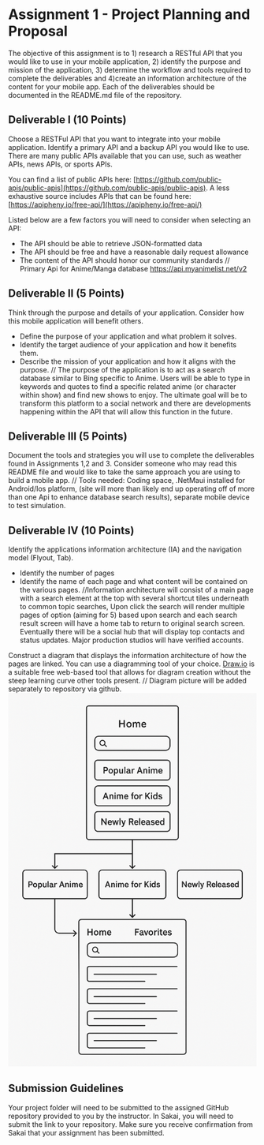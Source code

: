# Assignment 1 - Project Planning and Proposal

The objective of this assignment is to 1) research a RESTful API that you would like to use in your mobile application, 2) identify the purpose and mission of the application, 3) determine the workflow and tools required to complete the deliverables and 4)create an information architecture of the content for your mobile app.  Each of the deliverables should be documented in the README.md file of the repository.

## Deliverable I (10 Points)

Choose a RESTFul API that you want to integrate into your mobile application.  Identify a primary API and a backup API you would like to use. There are many public APIs available that you can use, such as weather APIs, news APIs, or sports APIs. 

You can find a list of public APIs here: [https://github.com/public-apis/public-apis](https://github.com/public-apis/public-apis). A less exhaustive source includes APIs that can be found here: [https://apipheny.io/free-api/](https://apipheny.io/free-api/)

Listed below are a few factors you will need to consider when selecting an API:
- The API should be able to retrieve JSON-formatted data
- The API should be free and have a reasonable daily request allowance 
- The content of the API should honor our community standards
// Primary Api for Anime/Manga database https://api.myanimelist.net/v2 


## Deliverable II (5 Points)
Think through the purpose and details of your application.  Consider how this mobile application will benefit others.  
- Define the purpose of your application and what problem it solves.
- Identify the target audience of your application and how it benefits them.
- Describe the mission of your application and how it aligns with the purpose.
// The purpose of the application is to act as a search database similar to Bing specific to Anime. Users will be able to type in keywords and quotes to find a specific related anime (or character within show) and find new shows to enjoy. The ultimate goal will be to transform this platform to a social network and there are developments happening within the API that will allow this function in the future. 


## Deliverable III (5 Points)
Document the tools and strategies you will use to complete the deliverables found in Assignments 1,2 and 3.
Consider someone who may read this README file and would like to take the same approach you are using to build a mobile app.
// Tools needed: Coding space, .NetMaui installed for Android/Ios platform, (site will more than likely end up operating off of more than one Api to enhance database search results), separate mobile device to test simulation.

## Deliverable IV (10 Points)
Identify the applications information architecture (IA) and the navigation model (Flyout, Tab).
- Identify the number of pages 
- Identify the name of each page and what content will be contained on the various pages.
//Information architecture will consist of a main page with a search element at the top with several shortcut tiles underneath to common topic searches, Upon click the search will render multiple pages of option (aiming for 5) based upon search and each search result screen will have a home tab to return to original search screen. Eventually there will be a social hub that will display top contacts and status updates. Major production studios will have verified accounts.

Construct a diagram that displays the information architecture of how the pages are linked.  You can use a diagramming tool of your choice. [Draw.io](draw.io) is a suitable free web-based tool that allows for diagram creation without the steep learning curve other tools present.
// Diagram picture will be added separately to repository via github.
![alt text](<Anime site search Flow chart-1.png>)
 
## Submission Guidelines
Your project folder will need to be submitted to the assigned GitHub repository provided to you by the instructor. In Sakai, you will need to submit the link to your repository. Make sure you receive confirmation from Sakai that your assignment has been submitted.
